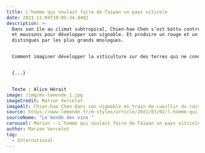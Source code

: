 ```yaml
---
title: L’homme qui voulait faire de Taïwan un pays viticole
date: 2021-11-04T10:05:34.848Z
description: >-
  Dans son île au climat subtropical, Chien-hao Chen s’est battu contre typhons
  et moussons pour développer son vignoble. Et produire un rouge et un blanc
  distingués par les plus grands œnologues.


  Comment imaginer développer la viticulture sur des terres qui ne connaissent pas l’hiver et sont meurtries par cinq typhons par an en moyenne ? L’île de Taïwan est en effet bien plus réputée pour son thé et sa street food que pour ses vignes. Produire du vin, c’est toujours possible, mais du très bon vin, c’est une autre histoire. Du reste, la plupart des bouteilles que l’on trouve dans le pays sont plus proches de la piquette que des grands crus.


  {...}


  Texte : Alice Hérait
image: /img/mv-lemonde_1.jpg
imageCredit: Marion Vercelot
imageAlt: Chien-hao Chen dans son vignoble en train de cueillir du raisin.
source: https://www.lemonde.fr/m-styles/article/2021/03/02/l-homme-qui-voulait-faire-de-taiwan-un-pays-viticole_6071728_4497319.html
sourceName: "Le monde des vins "
carousel: Marion - L’homme qui voulait faire de Taïwan un pays viticole
author: Marion Vercelot
tag:
  - International
---
```


